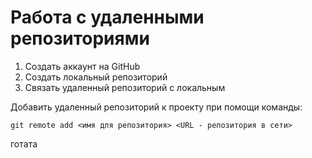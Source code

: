 # Работа с удаленными репозиториями

1. Создать аккаунт на GitHub
2. Создать локальный репозиторий
3. Связать удаленный репозиторий с локальным

Добавить удаленный репозиторий к проекту при помощи команды:
```
git remote add <имя для репозитория> <URL - репозитория в сети>
```

готата
